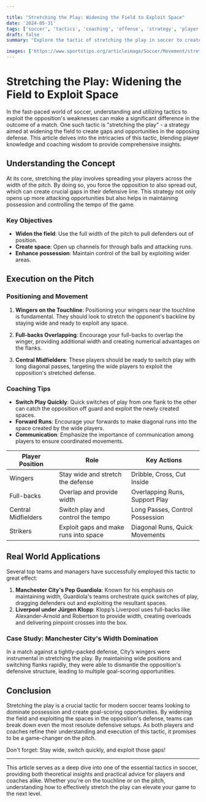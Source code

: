 ```yaml
---

title: "Stretching the Play: Widening the Field to Exploit Space"
date: '2024-05-31'
tags: ['soccer', 'tactics', 'coaching', 'offense', 'strategy', 'player development', 'football', 'formation', 'masterclass']
draft: false
summary: "Explore the tactic of stretching the play in soccer to create gaps in the opposition's defense, blending player knowledge with coaching wisdom to effectively utilize field space."

images: ['https://www.sportstips.org/articleimage/Soccer/Movement/stretching_the_play_widening_the_field_to_exploit_space.webp']
---
```


# Stretching the Play: Widening the Field to Exploit Space

In the fast-paced world of soccer, understanding and utilizing tactics to exploit the opposition's weaknesses can make a significant difference in the outcome of a match. One such tactic is "stretching the play" - a strategy aimed at widening the field to create gaps and opportunities in the opposing defense. This article delves into the intricacies of this tactic, blending player knowledge and coaching wisdom to provide comprehensive insights.

## Understanding the Concept

At its core, stretching the play involves spreading your players across the width of the pitch. By doing so, you force the opposition to also spread out, which can create crucial gaps in their defensive line. This strategy not only opens up more attacking opportunities but also helps in maintaining possession and controlling the tempo of the game.

### Key Objectives

- **Widen the field**: Use the full width of the pitch to pull defenders out of position.
- **Create space**: Open up channels for through balls and attacking runs.
- **Enhance possession**: Maintain control of the ball by exploiting wider areas.

## Execution on the Pitch

### Positioning and Movement

1. **Wingers on the Touchline**: Positioning your wingers near the touchline is fundamental. They should look to stretch the opponent's backline by staying wide and ready to exploit any space.

2. **Full-backs Overlapping**: Encourage your full-backs to overlap the winger, providing additional width and creating numerical advantages on the flanks.

3. **Central Midfielders**: These players should be ready to switch play with long diagonal passes, targeting the wide players to exploit the opposition's stretched defense.

### Coaching Tips

- **Switch Play Quickly**: Quick switches of play from one flank to the other can catch the opposition off guard and exploit the newly created spaces.
- **Forward Runs**: Encourage your forwards to make diagonal runs into the space created by the wide players.
- **Communication**: Emphasize the importance of communication among players to ensure coordinated movements.

| **Player Position** | **Role**                                      | **Key Actions**                         |
|---------------------|-----------------------------------------------|-----------------------------------------|
| Wingers             | Stay wide and stretch the defense             | Dribble, Cross, Cut Inside              |
| Full-backs          | Overlap and provide width                     | Overlapping Runs, Support Play          |
| Central Midfielders | Switch play and control the tempo             | Long Passes, Control Possession         |
| Strikers            | Exploit gaps and make runs into space         | Diagonal Runs, Quick Movements          |

## Real World Applications

Several top teams and managers have successfully employed this tactic to great effect:

1. **Manchester City's Pep Guardiola**: Known for his emphasis on maintaining width, Guardiola's teams orchestrate quick switches of play, dragging defenders out and exploiting the resultant spaces.
2. **Liverpool under Jürgen Klopp**: Klopp’s Liverpool uses full-backs like Alexander-Arnold and Robertson to provide width, creating overloads and delivering pinpoint crosses into the box.

### Case Study: Manchester City's Width Domination

In a match against a tightly-packed defense, City’s wingers were instrumental in stretching the play. By maintaining wide positions and switching flanks rapidly, they were able to dismantle the opposition's defensive structure, leading to multiple goal-scoring opportunities.

## Conclusion

Stretching the play is a crucial tactic for modern soccer teams looking to dominate possession and create goal-scoring opportunities. By widening the field and exploiting the spaces in the opposition's defense, teams can break down even the most resolute defensive setups. As both players and coaches refine their understanding and execution of this tactic, it promises to be a game-changer on the pitch.

Don't forget: Stay wide, switch quickly, and exploit those gaps!

---

This article serves as a deep dive into one of the essential tactics in soccer, providing both theoretical insights and practical advice for players and coaches alike. Whether you're on the touchline or on the pitch, understanding how to effectively stretch the play can elevate your game to the next level.
```